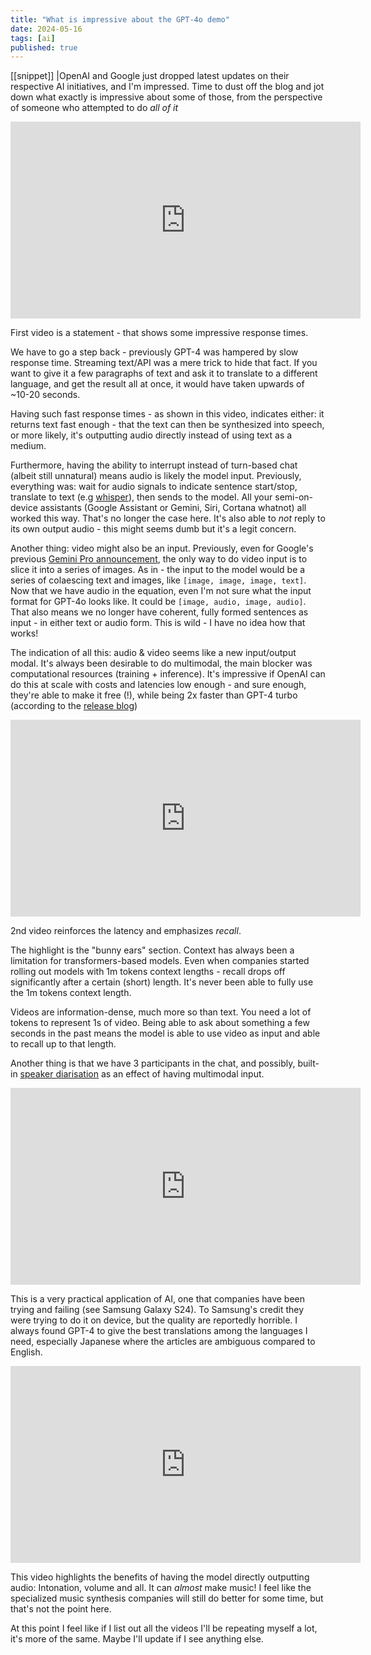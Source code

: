 ```yaml
---
title: "What is impressive about the GPT-4o demo"
date: 2024-05-16
tags: [ai]
published: true
---
```


[[snippet]]
|OpenAI and Google just dropped latest updates on their respective AI initiatives, and I'm impressed. Time to dust off the blog and jot down what exactly is impressive about some of those, from the perspective of someone who attempted to do _all of it_

<iframe width="560" height="315" src="https://www.youtube.com/embed/vgYi3Wr7v_g?si=G9OOCORw2C-Tb5yM" title="YouTube video player" frameborder="0" allow="accelerometer; autoplay; clipboard-write; encrypted-media; gyroscope; picture-in-picture; web-share" referrerpolicy="strict-origin-when-cross-origin" allowfullscreen></iframe>

First video is a statement - that shows some impressive response times.

We have to go a step back - previously GPT-4 was hampered by slow response time. Streaming text/API was a mere trick to hide that fact. If you want to give it a few paragraphs of text and ask it to translate to a different language, and get the result all at once, it would have taken upwards of ~10-20 seconds.

Having such fast response times - as shown in this video, indicates either: it returns text fast enough - that the text can then be synthesized into speech, or more likely, it's outputting audio directly instead of using text as a medium.

Furthermore, having the ability to interrupt instead of turn-based chat (albeit still unnatural) means audio is likely the model input. Previously, everything was: wait for audio signals to indicate sentence start/stop, translate to text (e.g [whisper](https://github.com/openai/whisper)), then sends to the model. All your semi-on-device assistants (Google Assistant or Gemini, Siri, Cortana whatnot) all worked this way. That's no longer the case here. It's also able to _not_ reply to its own output audio - this might seems dumb but it's a legit concern.

Another thing: video might also be an input. Previously, even for Google's previous [Gemini Pro announcement](https://blog.google/technology/ai/google-gemini-next-generation-model-february-2024/#sundar-note), the only way to do video input is to slice it into a series of images. As in - the input to the model would be a series of colaescing text and images, like `[image, image, image, text]`. Now that we have audio in the equation, even I'm not sure what the input format for GPT-4o looks like. It could be `[image, audio, image, audio]`. That also means we no longer have coherent, fully formed sentences as input - in either text or audio form. This is wild - I have no idea how that works!

The indication of all this: audio & video seems like a new input/output modal. It's always been desirable to do multimodal, the main blocker was computational resources (training + inference). It's impressive if OpenAI can do this at scale with costs and latencies low enough - and sure enough, they're able to make it free (!), while being 2x faster than GPT-4 turbo (according to the [release blog](https://openai.com/index/hello-gpt-4o/))

<iframe width="560" height="315" src="https://www.youtube.com/embed/MirzFk_DSiI?si=NsTCHAIMOzVtMiNF" title="YouTube video player" frameborder="0" allow="accelerometer; autoplay; clipboard-write; encrypted-media; gyroscope; picture-in-picture; web-share" referrerpolicy="strict-origin-when-cross-origin" allowfullscreen></iframe>

2nd video reinforces the latency and emphasizes _recall_.

The highlight is the "bunny ears" section. Context has always been a limitation for transformers-based models. Even when companies started rolling out models with 1m tokens context lengths - recall drops off significantly after a certain (short) length. It's never been able to fully use the 1m tokens context length.

Videos are information-dense, much more so than text. You need a lot of tokens to represent 1s of video. Being able to ask about something a few seconds in the past means the model is able to use video as input and able to recall up to that length.

Another thing is that we have 3 participants in the chat, and possibly, built-in [speaker diarisation](https://en.wikipedia.org/wiki/Speaker_diarisation) as an effect of having multimodal input.

<iframe width="560" height="315" src="https://www.youtube.com/embed/WzUnEfiIqP4?si=NT_uHA5YlKTymwuA" title="YouTube video player" frameborder="0" allow="accelerometer; autoplay; clipboard-write; encrypted-media; gyroscope; picture-in-picture; web-share" referrerpolicy="strict-origin-when-cross-origin" allowfullscreen></iframe>

This is a very practical application of AI, one that companies have been trying and failing (see Samsung Galaxy S24). To Samsung's credit they were trying to do it on device, but the quality are reportedly horrible. I always found GPT-4 to give the best translations among the languages I need, especially Japanese where the articles are ambiguous compared to English.

<iframe width="560" height="315" src="https://www.youtube.com/embed/D9byh4MAsUQ?si=PAOV39IR7BP5cMCJ" title="YouTube video player" frameborder="0" allow="accelerometer; autoplay; clipboard-write; encrypted-media; gyroscope; picture-in-picture; web-share" referrerpolicy="strict-origin-when-cross-origin" allowfullscreen></iframe>

This video highlights the benefits of having the model directly outputting audio: Intonation, volume and all. It can _almost_ make music! I feel like the specialized music synthesis companies will still do better for some time, but that's not the point here.

At this point I feel like if I list out all the videos I'll be repeating myself a lot, it's more of the same. Maybe I'll update if I see anything else.
